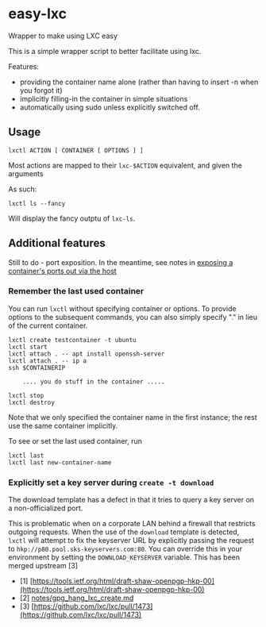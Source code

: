 # easy-lxc

Wrapper to make using LXC easy

This is a simple wrapper script to better facilitate using lxc.

Features:

* providing the container name alone (rather than having to insert -n when you forgot it)
* implicitly filling-in the container in simple situations
* automatically using sudo unless explicitly switched off.

## Usage

	lxctl ACTION [ CONTAINER [ OPTIONS ] ]

Most actions are mapped to their `lxc-$ACTION` equivalent, and given the arguments

As such:

	lxctl ls --fancy

Will display the fancy outptu of `lxc-ls`.

## Additional features

Still to do - port exposition. In the meantime, see notes in [exposing a container's ports out via the host](notes/container_exposure.md)

### Remember the last used container

You can run `lxctl` without specifying container or options. To provide options to the subsequent commands, you can also simply specify "." in lieu of the current container.

	lxctl create testcontainer -t ubuntu
	lxctl start
	lxctl attach . -- apt install openssh-server
	lxctl attach . -- ip a
	ssh $CONTAINERIP

	    .... you do stuff in the container .....
	
	lxctl stop
	lxctl destroy

Note that we only specified the container name in the first instance; the rest use the same container implicitly.

To see or set the last used container, run

	lxctl last
	lxctl last new-container-name

### Explicitly set a key server during `create -t download`

The download template has a defect in that it tries to query a key server on a non-officialized port.

This is problematic when on a corporate LAN behind a firewall that restricts outgoing requests. When the use of the `download` template is detected, `lxctl` will attempt to fix the keyserver URL by explicitly passing the request to `hkp://p80.pool.sks-keyservers.com:80`. You can override this in your environment by setting the `DOWNLOAD_KEYSERVER` variable. This has been merged upstream [3]

* [1] [https://tools.ietf.org/html/draft-shaw-openpgp-hkp-00](https://tools.ietf.org/html/draft-shaw-openpgp-hkp-00)
* [2] [notes/gpg_hang_lxc_create.md](notes/gpg_hang_lxc_create.md)
* [3] [https://github.com/lxc/lxc/pull/1473](https://github.com/lxc/lxc/pull/1473)


